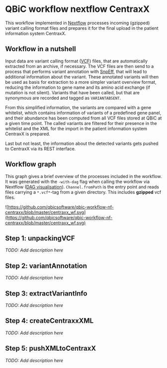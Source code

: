 # QBiC workflow nextflow CentraxX
This workflow implemented in [Nextflow](https://www.nextflow.io) processes incoming (gzipped) variant calling format files and prepares it for the final upload in the patient information system CentraxX.

## Workflow in a nutshell
Input data are variant calling format ([VCF](https://samtools.github.io/hts-specs/)) files, that are automatically extracted from an archive, if necessary. The VCF files are then send to a process that performs variant annotation with [SnpEff](http://snpeff.sourceforge.net/SnpEff.html), that will lead to additional information about the variant. These annotated variants will then be used as basis for extraction to a more simpler variant overview format, reducing the information to gene name and its amino acid exchange (if mutation is not silent). Variants that have been called, but that are synonymous are recorded and tagged as `VARIANTABSENT`. 

From this simplified information, the variants are compared with a gene whitelist, which contains information of variants of a predefined gene panel, and their abundance has been computed from all VCF files stored at QBiC at a given time point. The called variants are filtered for their presence in the whitelist and the XML for the import in the patient information system CentraxX is prepared.

Last but not least, the information about the detected variants gets pushed to CentraxX via its REST interface.

## Workflow graph
This graph gives a brief overview of the processes included in the workflow. It was generated with the `-with-dag` flag when calling the workflow via Nextflow ([DAG visualisation](https://www.nextflow.io/docs/latest/tracing.html#dag-visualisation)). `Channel.fromPath` is the entry point and reads files carrying a `*.vcf*`-tag from a given directory. This includes **gzipped** vcf files. 

![https://github.com/qbicsoftware/qbic-workflow-nf-centraxx/blob/master/centraxx_wf.svg](https://github.com/qbicsoftware/qbic-workflow-nf-centraxx/blob/master/centraxx_wf.svg)

## Step 1: unpackingVCF
_TODO: Add description here_

## Step 2: variantAnnotation
_TODO: Add description here_

## Step 3: extractVariantInfo
_TODO: Add description here_

## Step 4: createCentraxxXML
_TODO: Add description here_

## Step 5: pushXMLtoCentraxX
_TODO: Add description here_
